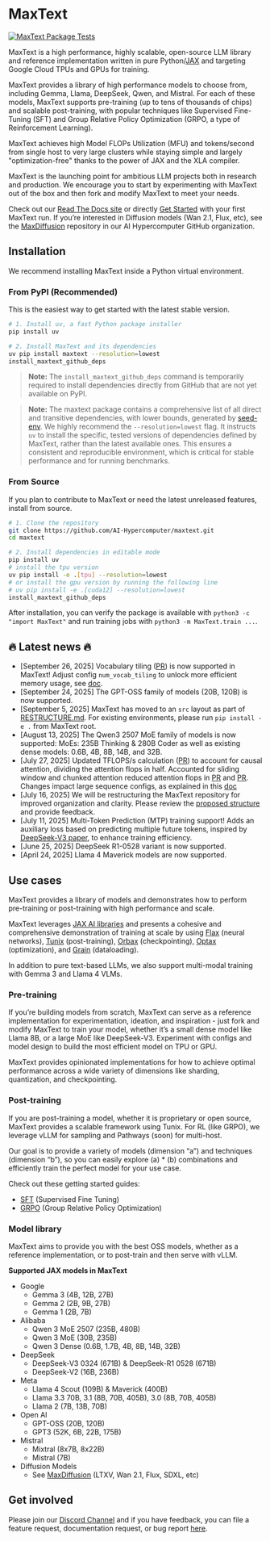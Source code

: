 <!--
 # Copyright 2023–2025 Google LLC
#
# Licensed under the Apache License, Version 2.0 (the "License");
# you may not use this file except in compliance with the License.
# You may obtain a copy of the License at
#
#    https://www.apache.org/licenses/LICENSE-2.0
#
# Unless required by applicable law or agreed to in writing, software
# distributed under the License is distributed on an "AS IS" BASIS,
# WITHOUT WARRANTIES OR CONDITIONS OF ANY KIND, either express or implied.
# See the License for the specific language governing permissions and
# limitations under the License.
 -->

# MaxText

[![MaxText Package Tests](https://github.com/AI-Hypercomputer/maxtext/actions/workflows/RunTests.yml/badge.svg)](https://github.com/AI-Hypercomputer/maxtext/actions/workflows/build_and_test_maxtext.yml)

MaxText is a high performance, highly scalable, open-source LLM library and reference implementation written in pure Python/[JAX](https://docs.jax.dev/en/latest/jax-101.html) and targeting Google Cloud TPUs and GPUs for training. 

MaxText provides a library of high performance models to choose from, including Gemma, Llama, DeepSeek, Qwen, and Mistral. For each of these models, MaxText supports pre-training (up to tens of thousands of chips) and scalable post-training, with popular techniques like Supervised Fine-Tuning (SFT) and Group Relative Policy Optimization (GRPO, a type of Reinforcement Learning). 

MaxText achieves high Model FLOPs Utilization (MFU) and tokens/second from single host to very large clusters while staying simple and largely "optimization-free" thanks to the power of JAX and the XLA compiler.

MaxText is the launching point for ambitious LLM projects both in research and production. We encourage you to start by experimenting with MaxText out of the box and then fork and modify MaxText to meet your needs.

Check out our [Read The Docs site](https://maxtext.readthedocs.io/en/latest/) or directly [Get Started](https://maxtext.readthedocs.io/en/latest/tutorials/first_run.html) with your first MaxText run. If you’re interested in Diffusion models (Wan 2.1, Flux, etc), see the [MaxDiffusion](https://github.com/AI-Hypercomputer/maxdiffusion) repository in our AI Hypercomputer GitHub organization. 

## Installation

We recommend installing MaxText inside a Python virtual environment.

### From PyPI (Recommended)
This is the easiest way to get started with the latest stable version.

```bash
# 1. Install uv, a fast Python package installer
pip install uv

# 2. Install MaxText and its dependencies
uv pip install maxtext --resolution=lowest
install_maxtext_github_deps
```
> **Note:** The `install_maxtext_github_deps` command is temporarily required to install dependencies directly from GitHub that are not yet available on PyPI.

> **Note:** The maxtext package contains a comprehensive list of all direct and transitive dependencies, with lower bounds, generated by [seed-env](https://github.com/google-ml-infra/actions/tree/main/python_seed_env). We highly recommend the `--resolution=lowest` flag. It instructs `uv` to install the specific, tested versions of dependencies defined by MaxText, rather than the latest available ones. This ensures a consistent and reproducible environment, which is critical for stable performance and for running benchmarks.

### From Source
If you plan to contribute to MaxText or need the latest unreleased features, install from source.

```bash
# 1. Clone the repository
git clone https://github.com/AI-Hypercomputer/maxtext.git
cd maxtext

# 2. Install dependencies in editable mode
pip install uv
# install the tpu version
uv pip install -e .[tpu] --resolution=lowest
# or install the gpu version by running the following line
# uv pip install -e .[cuda12] --resolution=lowest
install_maxtext_github_deps
```

After installation, you can verify the package is available with `python3 -c "import MaxText"` and run training jobs with `python3 -m MaxText.train ...`.

## 🔥 Latest news 🔥

* \[September 26, 2025\] Vocabulary tiling ([PR](https://github.com/AI-Hypercomputer/maxtext/pull/2242)) is now supported in MaxText! Adjust config `num_vocab_tiling` to unlock more efficient memory usage, see [doc](https://maxtext.readthedocs.io/en/latest/explanations/tiling.html).
* \[September 24, 2025\] The GPT-OSS family of models (20B, 120B) is now supported.
* \[September 5, 2025\] MaxText has moved to an `src` layout as part of [RESTRUCTURE.md](RESTRUCTURE.md). For existing environments, please run `pip install -e .` from MaxText root.
* \[August 13, 2025\] The Qwen3 2507 MoE family of models is now supported: MoEs: 235B Thinking & 280B Coder as well as existing dense models: 0.6B, 4B, 8B, 14B, and 32B.  
* \[July 27, 2025\] Updated TFLOPS/s calculation ([PR](https://github.com/AI-Hypercomputer/maxtext/pull/1988)) to account for causal attention, dividing the attention flops in half. Accounted for sliding window and chunked attention reduced attention flops in [PR](https://github.com/AI-Hypercomputer/maxtext/pull/2009) and [PR](https://github.com/AI-Hypercomputer/maxtext/pull/2030). Changes impact large sequence configs, as explained in this [doc](https://github.com/AI-Hypercomputer/maxtext/blob/main/docs/guides/performance_metrics.md)  
* \[July 16, 2025\] We will be restructuring the MaxText repository for improved organization and clarity. Please review the [proposed structure](https://github.com/AI-Hypercomputer/maxtext/blob/main/RESTRUCTURE.md) and provide feedback.  
* \[July 11, 2025\] Multi-Token Prediction (MTP) training support\! Adds an auxiliary loss based on predicting multiple future tokens, inspired by [DeepSeek-V3 paper](https://arxiv.org/html/2412.19437v1), to enhance training efficiency.  
* \[June 25, 2025\] DeepSeek R1-0528 variant is now supported.  
* \[April 24, 2025\] Llama 4 Maverick models are now supported.

## Use cases

MaxText provides a library of models and demonstrates how to perform pre-training or post-training with high performance and scale. 

MaxText leverages [JAX AI libraries](https://docs.jaxstack.ai/en/latest/getting_started.html) and presents a cohesive and comprehensive demonstration of training at scale by using [Flax](https://flax.readthedocs.io/en/latest/) (neural networks), [Tunix](https://github.com/google/tunix) (post-training), [Orbax](https://orbax.readthedocs.io/en/latest/) (checkpointing), [Optax](https://optax.readthedocs.io/en/latest/) (optimization), and [Grain](https://google-grain.readthedocs.io/en/latest/) (dataloading).

In addition to pure text-based LLMs, we also support multi-modal training with Gemma 3 and Llama 4 VLMs.

### Pre-training

If you’re building models from scratch, MaxText can serve as a reference implementation for experimentation, ideation, and inspiration \- just fork and modify MaxText to train your model, whether it’s a small dense model like Llama 8B, or a large MoE like DeepSeek-V3. Experiment with configs and model design to build the most efficient model on TPU or GPU. 

MaxText provides opinionated implementations for how to achieve optimal performance across a wide variety of dimensions like sharding, quantization, and checkpointing. 

### Post-training

If you are post-training a model, whether it is proprietary or open source, MaxText provides a scalable framework using Tunix. For RL (like GRPO), we leverage vLLM for sampling and Pathways (soon) for multi-host. 

Our goal is to provide a variety of models (dimension “a”) and techniques (dimension “b”), so you can easily explore (a) \* (b) combinations and efficiently train the perfect model for your use case.

Check out these getting started guides:

* [SFT](https://github.com/AI-Hypercomputer/maxtext/blob/main/end_to_end/tpu/llama3.1/8b/run_sft.sh) (Supervised Fine Tuning)  
* [GRPO](https://maxtext.readthedocs.io/en/latest/tutorials/grpo.html) (Group Relative Policy Optimization)

### Model library

MaxText aims to provide you with the best OSS models, whether as a reference implementation, or to post-train and then serve with vLLM. 

**Supported JAX models in MaxText**

* Google  
  * Gemma 3 (4B, 12B, 27B)  
  * Gemma 2 (2B, 9B, 27B)  
  * Gemma 1 (2B, 7B)  
* Alibaba  
  * Qwen 3 MoE 2507 (235B, 480B)  
  * Qwen 3 MoE (30B, 235B)  
  * Qwen 3 Dense (0.6B, 1.7B, 4B, 8B, 14B, 32B)  
* DeepSeek  
  * DeepSeek-V3 0324 (671B) & DeepSeek-R1 0528 (671B)
  * DeepSeek-V2 (16B, 236B)  
* Meta  
  * Llama 4 Scout (109B) & Maverick (400B)  
  * Llama 3.3 70B, 3.1 (8B, 70B, 405B), 3.0 (8B, 70B, 405B)  
  * Llama 2 (7B, 13B, 70B)  
* Open AI  
  * GPT-OSS (20B, 120B)
  * GPT3 (52K, 6B, 22B, 175B)  
* Mistral  
  * Mixtral (8x7B, 8x22B)  
  * Mistral (7B)  
* Diffusion Models  
  * See [MaxDiffusion](https://github.com/AI-Hypercomputer/maxdiffusion) (LTXV, Wan 2.1, Flux, SDXL, etc)

## Get involved

Please join our [Discord Channel](https://discord.com/invite/2H9PhvTcDU) and if you have feedback, you can file a feature request, documentation request, or bug report [here](https://github.com/AI-Hypercomputer/maxtext/issues/new/choose).
